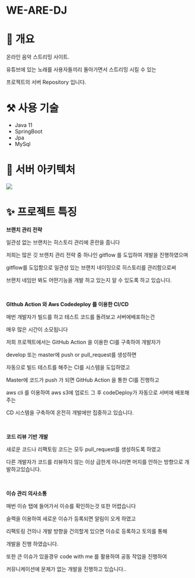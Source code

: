 # WE-ARE-DJ

# 👋 개요

온라인 음악 스트리밍 사이트. 

유튜브에 있는 노래를 사용자들끼리 돌아가면서 스트리밍 시킬 수 있는

프로젝트의 서버 Repository 입니다.

# ⚒️ 사용 기술

- Java 11
- SpringBoot
- Jpa
- MySql

# 🚀 서버 아키텍처

![](https://user-images.githubusercontent.com/60679453/128883359-6dab1f6e-5973-447a-9bf0-820ff74dd7ec.jpg)

# ✨ 프로젝트 특징

**브랜치 관리 전략**

일관성 없는 브랜치는 히스토리 관리에 혼란을 줍니다 

저희는 많은 깃 브랜치 관리 전략 중 하나인 gitflow 를 도입하여 개발을 진행하였으며

gitflow를 도입함으로 일관성 있는 브랜치 네이밍으로 히스토리를 관리함으로써

브랜치 네임만 봐도 어떤기능을 개발 하고 있는지 알 수 있도록 하고 있습니다.

<br>


**GIthub Action 와 Aws Codedeploy 를 이용한 CI/CD**

매번 개발자가 빌드를 하고 테스트 코드를 돌려보고 서버에배포하는건 

매우 많은 시간이 소모됩니다

저희 프로젝트에서는 GitHub Action 을 이용한 CI를 구축하여 개발자가 

develop 또는 master에 push or pull_request를 생성하면

자동으로 빌드 테스트를 해주는 CI를 시스템을 도입하였고

Master에 코드가 push 가 되면 GitHub Action 을 통한 CI를 진행하고

aws cli 를 이용하여 aws s3에 업로드 그 후 codeDeploy가 자동으로 서버에 배포해주는 

CD 시스템을 구축하여 온전히 개발에만 집중하고 있습니다.

<br>

**코드 리뷰 기반 개발**

새로운 코드나 리팩토링 코드는 모두 pull_request를 생성하도록 하였고

다른 개발자가 코드를 리뷰하지 않는 이상 급한게 아니라면 머지를 안하는 방향으로 개발하고있습니다.

<br>

**이슈 관리 의사소통**

매번 이슈 탭에 들어가서 이슈를 확인하는것 또한 어렵습니다

슬랙을 이용하여 새로운 이슈가 등록되면 알림이 오게 하였고

리팩토링 건의나 개발 방향을 건의할게 있으면 이슈로 등록하고 토의를 통해

개발을 진행 하였습니다.

또한 큰 이슈가 있을경우 code with me 를 활용하여 공동 작업을 진행하여

커뮤니케이션에 문제가 없는 개발을 진행하고 있습니다..
